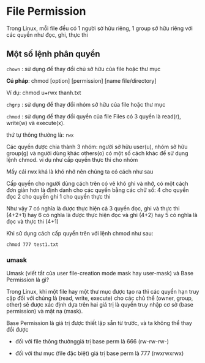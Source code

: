 # File Permission
Trong Linux, mỗi file đều có 1 người sở hữu riêng, 1 group sở hữu riêng với các quyền như đọc, ghi, thực thi

## Một số lệnh phân quyền
`chown` : sử dụng để thay đổi chủ sở hữu của file hoặc thư mục 

**Cú pháp**: chmod [option] [permission] [name file/directory]

Ví dụ: chmod u+rwx thanh.txt

`chgrp` : sử dụng để thay đổi nhóm sở hữu của file hoặc thư mục

`chmod` : sử dụng để thay đổi quyền của file Files có 3 quyền là read(r), write(w) và execute(x).

thứ tự thông thường là: `rwx`

Các quyền được chia thành 3 nhóm: người sở hữu user(u), nhóm sở hữu group(g) và người dùng khác others(o)
có một số cách khác để sử dụng lệnh chmod. ví dụ như cấp quyền thực thi cho nhóm

Mấy cái rwx khá là khó nhớ nên chúng ta có cách như sau

Cấp quyền cho người dùng cách trên có vẻ khó ghi và nhớ, có một cách đơn giản hơn là định danh cho các quyền bằng các chữ số: 4 cho quyền đọc 2 cho quyền ghi 1 cho quyền thực thi

Như vậy 7 có nghĩa là được thực hiện cả 3 quyền đọc, ghi và thực thi (4+2+1) hay 6 có nghĩa là được thực hiện đọc và ghi (4+2) hay 5 có nghĩa là đọc và thực thi (4+1)

Khi sử dụng cách cấp quyền trên với lệnh chmod như sau:

`chmod 777 test1.txt`

### umask 
Umask (viết tắt của user file-creation mode mask hay user-mask) và Base Permission là gì?

Trong Linux, khi một file hay một thư mục được tạo ra thì các quyền hạn truy cập đối với chúng là (read, write, execute) cho các chủ thể (owner, group, other) sẽ được xác định dựa trên hai giá trị là quyền truy nhập cơ sở (base permission) và mặt nạ (mask).

 Base Permission là giá trị được thiết lập sẵn từ trước, và ta không thể thay đổi được
+ đối với file thông thườnggiá trị base perm là 666 (rw-rw-rw-)

+ đối với thư mục (file đặc biệt) giá trị base perm là 777 (rwxrwxrwx)
